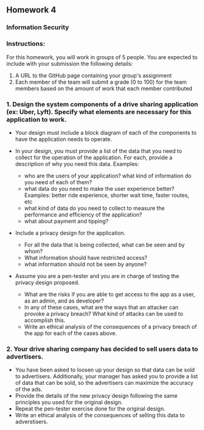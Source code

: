 ## Homework 4

### Information Security

### Instructions:

For this homework, you will work in groups of 5 people. You are expected to include with your submission the following details:

1. A URL to the GitHub page containing your group's assignment
2. Each member of the team will submit a grade (0 to 100) for the team members based on the amount of work that each member contributed

### 1. Design the system components of a drive sharing application (ex: Uber, Lyft). Specify what elements are necessary for this application to work.

- Your design must include a block diagram of each of the components to have the application needs to operate.
- In your design, you must provide a list of the data that you need to collect for the operation of the application. For each, provide a description of why you need this data. Examples:

  - who are the users of your application? what kind of information do you need of each of them?
  - what data do you need to make the user experience better? Examples: better ride experience, shorter wait time, faster routes, etc
  - what kind of data do you need to collect to measure the performance and efficiency of the application?
  - what about payment and tipping?

- Include a privacy design for the application.
  - For all the data that is being collected, what can be seen and by whom?
  - What information should have restricted access?
  - what information should not be seen by anyone?
- Assume you are a pen-tester and you are in charge of testing the privacy design proposed.
  - What are the risks if you are able to get access to the app as a user, as an admin, and as developer?
  - In any of these cases, what are the ways that an attacker can provoke a privacy breach? What kind of attacks can be used to accomplish this.
  - Write an ethical analysis of the consequences of a privacy breach of the app for each of the cases above.

### 2. Your drive sharing company has decided to sell users data to advertisers.

- You have been asked to loosen up your design so that data can be sold to advertisers. Additionally, your manager has asked you to provide a list of data that can be sold, so the advertisers can maximize the accuracy of the ads.
- Provide the details of the new privacy design following the same principles you used for the original design.
- Repeat the pen-tester exercise done for the original design.
- Write an ethical analysis of the consequences of selling this data to adverstisers.

